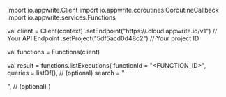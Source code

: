 import io.appwrite.Client
import io.appwrite.coroutines.CoroutineCallback
import io.appwrite.services.Functions

val client = Client(context)
    .setEndpoint("https://<REGION>.cloud.appwrite.io/v1") // Your API Endpoint
    .setProject("5df5acd0d48c2") // Your project ID

val functions = Functions(client)

val result = functions.listExecutions(
    functionId = "<FUNCTION_ID>", 
    queries = listOf(), // (optional)
    search = "<SEARCH>", // (optional)
)
